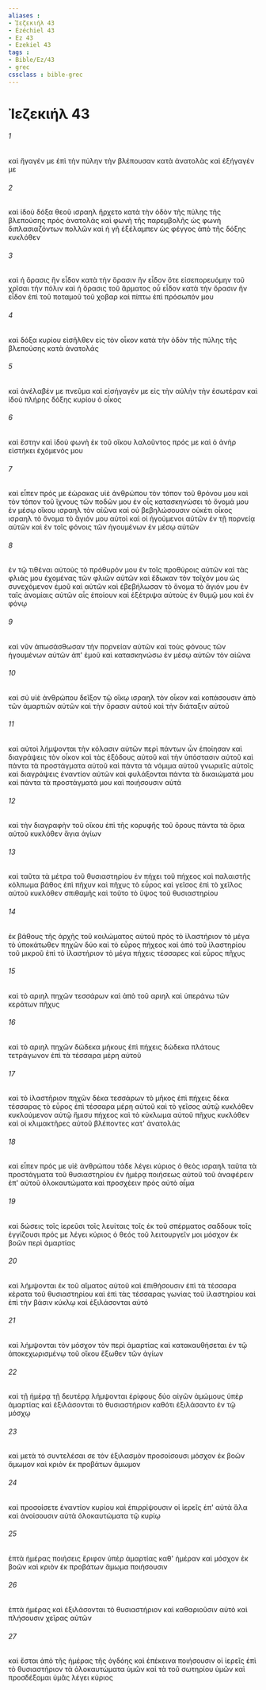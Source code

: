 ```yaml
---
aliases : 
- Ἰεζεκιήλ 43
- Ézéchiel 43
- Ez 43
- Ezekiel 43
tags : 
- Bible/Ez/43
- grec
cssclass : bible-grec
---
```


# Ἰεζεκιήλ 43

###### 1
καὶ ἤγαγέν με ἐπὶ τὴν πύλην τὴν βλέπουσαν κατὰ ἀνατολὰς καὶ ἐξήγαγέν με
###### 2
καὶ ἰδοὺ δόξα θεοῦ ισραηλ ἤρχετο κατὰ τὴν ὁδὸν τῆς πύλης τῆς βλεπούσης πρὸς ἀνατολάς καὶ φωνὴ τῆς παρεμβολῆς ὡς φωνὴ διπλασιαζόντων πολλῶν καὶ ἡ γῆ ἐξέλαμπεν ὡς φέγγος ἀπὸ τῆς δόξης κυκλόθεν
###### 3
καὶ ἡ ὅρασις ἣν εἶδον κατὰ τὴν ὅρασιν ἣν εἶδον ὅτε εἰσεπορευόμην τοῦ χρῖσαι τὴν πόλιν καὶ ἡ ὅρασις τοῦ ἅρματος οὗ εἶδον κατὰ τὴν ὅρασιν ἣν εἶδον ἐπὶ τοῦ ποταμοῦ τοῦ χοβαρ καὶ πίπτω ἐπὶ πρόσωπόν μου
###### 4
καὶ δόξα κυρίου εἰσῆλθεν εἰς τὸν οἶκον κατὰ τὴν ὁδὸν τῆς πύλης τῆς βλεπούσης κατὰ ἀνατολάς
###### 5
καὶ ἀνέλαβέν με πνεῦμα καὶ εἰσήγαγέν με εἰς τὴν αὐλὴν τὴν ἐσωτέραν καὶ ἰδοὺ πλήρης δόξης κυρίου ὁ οἶκος
###### 6
καὶ ἔστην καὶ ἰδοὺ φωνὴ ἐκ τοῦ οἴκου λαλοῦντος πρός με καὶ ὁ ἀνὴρ εἱστήκει ἐχόμενός μου
###### 7
καὶ εἶπεν πρός με ἑώρακας υἱὲ ἀνθρώπου τὸν τόπον τοῦ θρόνου μου καὶ τὸν τόπον τοῦ ἴχνους τῶν ποδῶν μου ἐν οἷς κατασκηνώσει τὸ ὄνομά μου ἐν μέσῳ οἴκου ισραηλ τὸν αἰῶνα καὶ οὐ βεβηλώσουσιν οὐκέτι οἶκος ισραηλ τὸ ὄνομα τὸ ἅγιόν μου αὐτοὶ καὶ οἱ ἡγούμενοι αὐτῶν ἐν τῇ πορνείᾳ αὐτῶν καὶ ἐν τοῖς φόνοις τῶν ἡγουμένων ἐν μέσῳ αὐτῶν
###### 8
ἐν τῷ τιθέναι αὐτοὺς τὸ πρόθυρόν μου ἐν τοῖς προθύροις αὐτῶν καὶ τὰς φλιάς μου ἐχομένας τῶν φλιῶν αὐτῶν καὶ ἔδωκαν τὸν τοῖχόν μου ὡς συνεχόμενον ἐμοῦ καὶ αὐτῶν καὶ ἐβεβήλωσαν τὸ ὄνομα τὸ ἅγιόν μου ἐν ταῖς ἀνομίαις αὐτῶν αἷς ἐποίουν καὶ ἐξέτριψα αὐτοὺς ἐν θυμῷ μου καὶ ἐν φόνῳ
###### 9
καὶ νῦν ἀπωσάσθωσαν τὴν πορνείαν αὐτῶν καὶ τοὺς φόνους τῶν ἡγουμένων αὐτῶν ἀπ' ἐμοῦ καὶ κατασκηνώσω ἐν μέσῳ αὐτῶν τὸν αἰῶνα
###### 10
καὶ σύ υἱὲ ἀνθρώπου δεῖξον τῷ οἴκῳ ισραηλ τὸν οἶκον καὶ κοπάσουσιν ἀπὸ τῶν ἁμαρτιῶν αὐτῶν καὶ τὴν ὅρασιν αὐτοῦ καὶ τὴν διάταξιν αὐτοῦ
###### 11
καὶ αὐτοὶ λήμψονται τὴν κόλασιν αὐτῶν περὶ πάντων ὧν ἐποίησαν καὶ διαγράψεις τὸν οἶκον καὶ τὰς ἐξόδους αὐτοῦ καὶ τὴν ὑπόστασιν αὐτοῦ καὶ πάντα τὰ προστάγματα αὐτοῦ καὶ πάντα τὰ νόμιμα αὐτοῦ γνωριεῖς αὐτοῖς καὶ διαγράψεις ἐναντίον αὐτῶν καὶ φυλάξονται πάντα τὰ δικαιώματά μου καὶ πάντα τὰ προστάγματά μου καὶ ποιήσουσιν αὐτά
###### 12
καὶ τὴν διαγραφὴν τοῦ οἴκου ἐπὶ τῆς κορυφῆς τοῦ ὄρους πάντα τὰ ὅρια αὐτοῦ κυκλόθεν ἅγια ἁγίων
###### 13
καὶ ταῦτα τὰ μέτρα τοῦ θυσιαστηρίου ἐν πήχει τοῦ πήχεος καὶ παλαιστῆς κόλπωμα βάθος ἐπὶ πῆχυν καὶ πῆχυς τὸ εὖρος καὶ γεῖσος ἐπὶ τὸ χεῖλος αὐτοῦ κυκλόθεν σπιθαμῆς καὶ τοῦτο τὸ ὕψος τοῦ θυσιαστηρίου
###### 14
ἐκ βάθους τῆς ἀρχῆς τοῦ κοιλώματος αὐτοῦ πρὸς τὸ ἱλαστήριον τὸ μέγα τὸ ὑποκάτωθεν πηχῶν δύο καὶ τὸ εὖρος πήχεος καὶ ἀπὸ τοῦ ἱλαστηρίου τοῦ μικροῦ ἐπὶ τὸ ἱλαστήριον τὸ μέγα πήχεις τέσσαρες καὶ εὖρος πῆχυς
###### 15
καὶ τὸ αριηλ πηχῶν τεσσάρων καὶ ἀπὸ τοῦ αριηλ καὶ ὑπεράνω τῶν κεράτων πῆχυς
###### 16
καὶ τὸ αριηλ πηχῶν δώδεκα μήκους ἐπὶ πήχεις δώδεκα πλάτους τετράγωνον ἐπὶ τὰ τέσσαρα μέρη αὐτοῦ
###### 17
καὶ τὸ ἱλαστῆριον πηχῶν δέκα τεσσάρων τὸ μῆκος ἐπὶ πήχεις δέκα τέσσαρας τὸ εὖρος ἐπὶ τέσσαρα μέρη αὐτοῦ καὶ τὸ γεῖσος αὐτῷ κυκλόθεν κυκλούμενον αὐτῷ ἥμισυ πήχεος καὶ τὸ κύκλωμα αὐτοῦ πῆχυς κυκλόθεν καὶ οἱ κλιμακτῆρες αὐτοῦ βλέποντες κατ' ἀνατολάς
###### 18
καὶ εἶπεν πρός με υἱὲ ἀνθρώπου τάδε λέγει κύριος ὁ θεὸς ισραηλ ταῦτα τὰ προστάγματα τοῦ θυσιαστηρίου ἐν ἡμέρᾳ ποιήσεως αὐτοῦ τοῦ ἀναφέρειν ἐπ' αὐτοῦ ὁλοκαυτώματα καὶ προσχέειν πρὸς αὐτὸ αἷμα
###### 19
καὶ δώσεις τοῖς ἱερεῦσι τοῖς λευίταις τοῖς ἐκ τοῦ σπέρματος σαδδουκ τοῖς ἐγγίζουσι πρός με λέγει κύριος ὁ θεός τοῦ λειτουργεῖν μοι μόσχον ἐκ βοῶν περὶ ἁμαρτίας
###### 20
καὶ λήμψονται ἐκ τοῦ αἵματος αὐτοῦ καὶ ἐπιθήσουσιν ἐπὶ τὰ τέσσαρα κέρατα τοῦ θυσιαστηρίου καὶ ἐπὶ τὰς τέσσαρας γωνίας τοῦ ἱλαστηρίου καὶ ἐπὶ τὴν βάσιν κύκλῳ καὶ ἐξιλάσονται αὐτό
###### 21
καὶ λήμψονται τὸν μόσχον τὸν περὶ ἁμαρτίας καὶ κατακαυθήσεται ἐν τῷ ἀποκεχωρισμένῳ τοῦ οἴκου ἔξωθεν τῶν ἁγίων
###### 22
καὶ τῇ ἡμέρᾳ τῇ δευτέρᾳ λήμψονται ἐρίφους δύο αἰγῶν ἀμώμους ὑπὲρ ἁμαρτίας καὶ ἐξιλάσονται τὸ θυσιαστήριον καθότι ἐξιλάσαντο ἐν τῷ μόσχῳ
###### 23
καὶ μετὰ τὸ συντελέσαι σε τὸν ἐξιλασμὸν προσοίσουσι μόσχον ἐκ βοῶν ἄμωμον καὶ κριὸν ἐκ προβάτων ἄμωμον
###### 24
καὶ προσοίσετε ἐναντίον κυρίου καὶ ἐπιρρίψουσιν οἱ ἱερεῖς ἐπ' αὐτὰ ἅλα καὶ ἀνοίσουσιν αὐτὰ ὁλοκαυτώματα τῷ κυρίῳ
###### 25
ἑπτὰ ἡμέρας ποιήσεις ἔριφον ὑπὲρ ἁμαρτίας καθ' ἡμέραν καὶ μόσχον ἐκ βοῶν καὶ κριὸν ἐκ προβάτων ἄμωμα ποιήσουσιν
###### 26
ἑπτὰ ἡμέρας καὶ ἐξιλάσονται τὸ θυσιαστήριον καὶ καθαριοῦσιν αὐτὸ καὶ πλήσουσιν χεῖρας αὐτῶν
###### 27
καὶ ἔσται ἀπὸ τῆς ἡμέρας τῆς ὀγδόης καὶ ἐπέκεινα ποιήσουσιν οἱ ἱερεῖς ἐπὶ τὸ θυσιαστήριον τὰ ὁλοκαυτώματα ὑμῶν καὶ τὰ τοῦ σωτηρίου ὑμῶν καὶ προσδέξομαι ὑμᾶς λέγει κύριος
